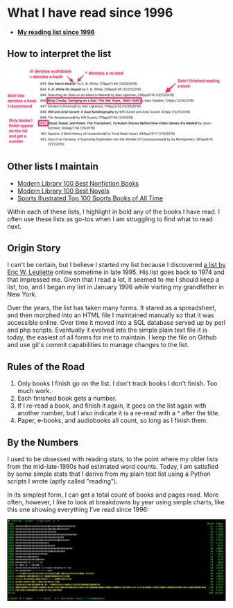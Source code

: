 # What I have read since 1996

* **[My reading list since 1996](https://github.com/jamietr1/reading-list/blob/master/reading.md)**

## How to interpret the list

![Legend](images/reading_list_legend.jpg)

## Other lists I maintain

* [Modern Library 100 Best Nonfiction Books](https://github.com/jamietr1/reading-list/blob/master/modern-library-100-nonfiction.md)
* [Modern Library 100 Best Novels](https://github.com/jamietr1/reading-list/blob/master/modern-library-100-novels.md)
* [Sports Illustrated Top 100 Sports Books of All Time](https://github.com/jamietr1/reading-list/blob/master/sports-illustrated-top-100.md)

Within each of these lists, I highlight in bold any of the books I have read. I often use these lists as go-tos when I am struggling to find what to read next.

## Origin Story

I can't be certain, but I believe I started my list because I discovered [a list by Eric W. Leuliette](http://www.whatihaveread.net/) online sometime in late 1995. His list goes back to 1974 and that impressed me. Given that I read a lot, it seemed to me I should keep a list, too, and I began my list in January 1996 while visiting my grandfather in New York.

Over the years, the list has taken many forms. It stared as a spreadsheet, and then morphed into an HTML file I maintained manually so that it was accessible online. Over time it moved into a SQL database served up by perl and php scripts. Eventually it evolved into the simple plain text file it is today, the easiest of all forms for me to maintain. I keep the file on Github and use git's commit capabilities to manage changes to the list.

## Rules of the Road

1. Only books I finish go on the list. I don't track books I don't finish. Too much work.
2. Each finished book gets a number.
3. If I re-read a book, and finish it again, it goes on the list again with another number, but I also indicate it is a re-read with a ^ after the title.
4. Paper, e-books, and audiobooks all count, so long as I finish them.

## By the Numbers

I used to be obsessed with reading stats, to the point where my older lists from the mid-late-1990s had estimated word counts. Today, I am satisfied by some simple stats that I derive from my plain text list using a Python scripts I wrote (aptly called "reading").

In its simplest form, I can get a total count of books and pages read. More often, however, I like to look at breakdowns by year using simple charts, like this one showing everything I've read since 1996:

![What I Have Read](images/reading_list_all.jpg)
